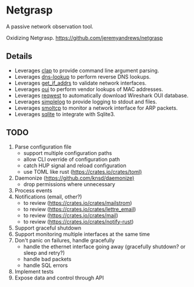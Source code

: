 # Netgrasp

A passive network observation tool.

Oxidizing Netgrasp.
<https://github.com/jeremyandrews/netgrasp>

## Details

* Leverages [clap](https://lib.rs/crates/clap) to provide command line argument parsing.
* Leverages [dns-lookup](https://crates.io/crates/dns-lookup/) to perform reverse DNS lookups.
* Leverages [get_if_addrs](https://lib.rs/crates/get_if_addrs) to validate network interfaces.
* Leverages [oui](https://crates.io/crates/oui) to perform vendor lookups of MAC addresses.
* Leverages [reqwest](https://crates.io/crates/reqwest) to automatically download Wireshark OUI database.
* Leverages [simplelog](https://lib.rs/crates/simplelog) to provide logging to stdout and files.
* Leverages [smoltcp](https://lib.rs/crates/smoltcp) to monitor a network interface for ARP packets.
* Leverages [sqlite](https://crates.io/crates/sqlite) to integrate with Sqlite3.

## TODO

1. Parse configuration file
    * support multiple configuration paths
    * allow CLI override of configuration path
    * catch HUP signal and reload configuration
    * use TOML like rust (<https://crates.io/crates/toml)>
1. Daemonize (<https://github.com/knsd/daemonize)>
    * drop permissions where unnecessary
1. Process events
1. Notifications (email, other?)
    * to review (<https://crates.io/crates/mailstrom>)
    * to review (<https://crates.io/crates/lettre_email>)
    * to review (<https://crates.io/crates/mail>)
    * to review (<https://crates.io/crates/notify-rust>)
1. Support graceful shutdown
1. Support monitoring multiple interfaces at the same time
1. Don't panic on failures, handle gracefully
    * handle the ethernet interface going away (gracefully shutdown? or sleep and retry?)
    * handle bad packets
    * handle SQL errors
1. Implement tests
1. Expose data and control through API
